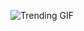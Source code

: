 
<!-- GIF_SECTION -->
![Trending GIF](https://media4.giphy.com/media/v1.Y2lkPThiYjIxNzcyYzVlYnVwcWp6NjcxM2llZWV3ZG1lbWJ4NndqM2xtM3NuNG1xYzg4bSZlcD12MV9naWZzX3NlYXJjaCZjdD1n/xT8qBsOjMOcdeGJIU8/giphy.gif)
<!-- END_GIF_SECTION -->
